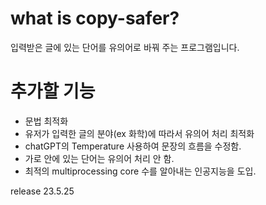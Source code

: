 # what is copy-safer?
 입력받은 글에 있는 단어를 유의어로 바꿔 주는 프로그램입니다.


 # 추가할 기능
 - 문법 최적화
 - 유저가 입력한 글의 분야(ex 화학)에 따라서 유의어 처리 최적화
 - chatGPT의 Temperature 사용하여 문장의 흐름을 수정함.
 - 가로 안에 있는 단어는 유의어 처리 안 함.
 - 최적의 multiprocessing core 수를 알아내는 인공지능을 도입.

 release 23.5.25
